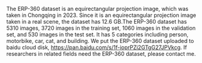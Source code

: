 The ERP-360 dataset is an equirectangular projection image, which was taken in Chongqing in 2023. Since it is an equirectangular projection image taken in a real scene, the dataset has 12.6 GB.The ERP-360 dataset has 5310 images, 3720 images in the training set, 1060 images in the validation set, and 530 images in the test set. It has 5 categories including person, motorbike, car, cat, and building.
We put the ERP-360 dataset uploaded to baidu cloud disk, https://pan.baidu.com/s/1f-ioprPZi2GTgG27JPVkcg. If researchers in related fields need the ERP-360 dataset, please contact me.
